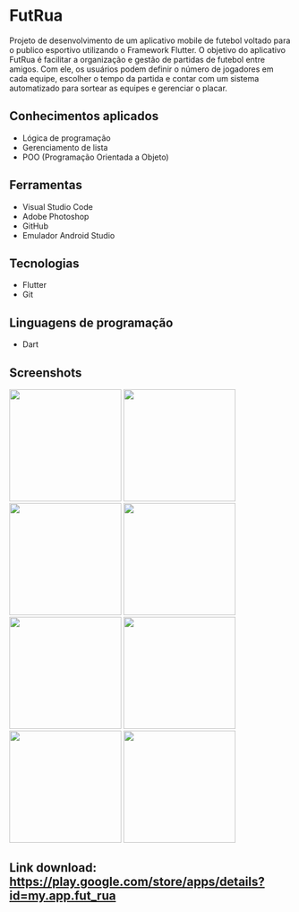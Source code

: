 # FutRua
Projeto de desenvolvimento de um aplicativo mobile de futebol voltado para o publico esportivo utilizando o Framework Flutter. O objetivo do aplicativo FutRua é facilitar a organização e gestão de partidas de futebol entre amigos. Com ele, os usuários podem definir o número de jogadores em cada equipe, escolher o tempo da partida e contar com um sistema automatizado para sortear as equipes e gerenciar o placar.

## Conhecimentos aplicados
- Lógica de programação
- Gerenciamento de lista
- POO (Programação Orientada a Objeto)

## Ferramentas
- Visual Studio Code
- Adobe Photoshop
- GitHub
- Emulador Android Studio

## Tecnologias
- Flutter
- Git

## Linguagens de programação
- Dart

## Screenshots
<img src="https://user-images.githubusercontent.com/70725675/223235516-0d398eb3-7d20-488c-8b6f-9894023f80d9.png" width="200"/> <img src="https://user-images.githubusercontent.com/70725675/223238456-6ff658f4-4fb9-4d20-8347-78a5206ee895.png" width="200"/> <img src="https://user-images.githubusercontent.com/70725675/223239642-5220a6c1-c494-4da2-a3de-cd081fb6a5d3.png" width="200"/> <img src="https://user-images.githubusercontent.com/70725675/223239790-db120fc6-38e5-40ff-b724-a72663a2683d.png" width="200"/> <img src="https://user-images.githubusercontent.com/70725675/223239866-ca3da6e8-a2a4-4853-81d2-2e314208e461.png" width="200"/> <img src="https://user-images.githubusercontent.com/70725675/223239939-c890257e-eb87-4c31-ad46-b4b8f866d82b.png" width="200"/> <img src="https://user-images.githubusercontent.com/70725675/223240006-bfb9e809-a7e4-4bc1-9a22-b04ffad9fb79.png" width="200"/> <img src="https://user-images.githubusercontent.com/70725675/223240053-6c8fa8ea-876d-40c0-bca7-f39a791946fa.png" width="200"/>

## Link download: https://play.google.com/store/apps/details?id=my.app.fut_rua
